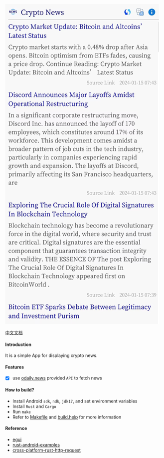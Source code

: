 ![screenshot](./screenshot/cpnews-en.png)

[中文文档](./README.zh-CN.md)

#### Introduction
It is a simple App for displaying crypto news.

#### Features
- [x] use [odaily.news](https://www.odaily.news/) provided `API` to fetch news

#### How to build?
- Install Android `sdk`, `ndk`, `jdk17`, and set environment variables
- Install `Rust` and `Cargo`
- Run `make`
- Refer to [Makefile](./Makefile) and [build.help](./build.help) for more information

#### Reference
- [egui](https://github.com/emilk/egui)
- [rust-android-examples](https://github.com/rust-mobile/rust-android-examples)
- [cross-platform-rust-http-request](https://logankeenan.com/posts/cross-platform-rust-http-request/)

